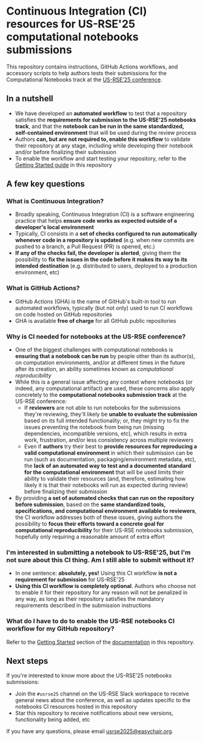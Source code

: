 # Continuous Integration (CI) resources for US-RSE'25 computational notebooks submissions

This repository contains instructions, GitHub Actions workflows, and accessory scripts to help authors tests their submissions for the Computational Notebooks track at the [US-RSE'25 conference](https://USRSE.github.io/usrse25).

## In a nutshell

- We have developed an **automated workflow** to test that a repository satisfies the **requirements for submission to the US-RSE'25 notebooks track**, and that the **notebook can be run in the same standardized, self-contained environment** that will be used during the review process
- Authors **can, but are not required to, enable this workflow** to validate their repository at any stage, including while developing their notebook and/or before finalizing their submission
- To enable the workflow and start testing your repository, refer to the [Getting Started guide](docs/getting-started.md) in this repository

## A few key questions

### What is Continuous Integration?

- Broadly speaking, Continuous Integration (CI) is a software engineering practice that helps **ensure code works as expected outside of a developer's local environment**
- Typically, CI consists in a **set of checks configured to run automatically whenever code in a repository is updated** (e.g. when new commits are pushed to a branch, a Pull Request (PR) is opened, etc.)
- **If any of the checks fail, the developer is alerted**, giving them the possibility to **fix the issues in the code before it makes its way to its intended destination** (e.g. distributed to users, deployed to a production environment, etc)

### What is GitHub Actions?

- GitHub Actions (GHA) is the name of GitHub's built-in tool to run automated workflows, typically (but not only) used to run CI workflows on code hosted on GitHub repositories
- GHA is available **free of charge** for all GitHub public repositories

### Why is CI needed for notebooks at the US-RSE conference?

- One of the biggest challenges with computational notebooks is **ensuring that a notebook can be run** by people other than its author(s), on computation environments, and/or at different times in the future after its creation, an ability sometimes known as _computational reproducibility_
- While this is a general issue affecting any context where notebooks (or indeed, any computational artifact) are used, these concerns also apply concretely to the **computational notebooks submission track** at the US-RSE conference:
  - If **reviewers** are not able to run notebooks for the submissions they're reviewing, they'll likely be **unable to evaluate the submission** based on its full intended functionality; or, they might try to fix the issues preventing the notebook from being run (missing dependencies, incompatible versions, etc), which results in extra work, frustration, and/or less consistency across multiple reviewers
  - Even if **authors** try their best to **provide resources for reproducing a valid computational environment** in which their submission can be run (such as documentation, packaging/environment metadata, etc), the **lack of an automated way to test and a documented standard for the computational environment** that will be used limits their ability to validate their resources (and, therefore, estimating how likely it is that their notebooks will run as expected during review) before finalizing their submission
- By providing **a set of automated checks that can run on the repository before submission**, based on the **same standardized tools, specifications, and computational environment available to reviewers**, the CI workflow addresses both of these issues, giving authors the possibility to **focus their efforts toward a concrete goal for computational reproducibility** for their US-RSE notebooks submission, hopefully only requiring a reasonable amount of extra effort

### I'm interested in submitting a notebook to US-RSE'25, but I'm not sure about this CI thing. Am I still able to submit without it?

- In one sentence: **absolutely, yes!** Using this CI workflow **is not a requirement for submission** for US-RSE'25
- **Using this CI workflow is completely optional**. Authors who choose not to enable it for their repository for any reason will not be penalized in any way, as long as their repository satisfies the mandatory requirements described in the submission instructions

### What do I have to do to enable the US-RSE notebooks CI workflow for my GitHub repository?

Refer to the [Getting Started](docs/getting-started.md) section of the [documentation](docs/) in this repository.

## Next steps

If you're interested to know more about the US-RSE'25 notebooks submissions:

- Join the `#usrse25` channel on the US-RSE Slack workspace to receive general news about the conference, as well as updates specific to the notebooks CI resources hosted in this repository
- Star this repository to receive notifications about new versions, functionality being added, etc

If you have any questions, please email usrse2025@easychair.org.
